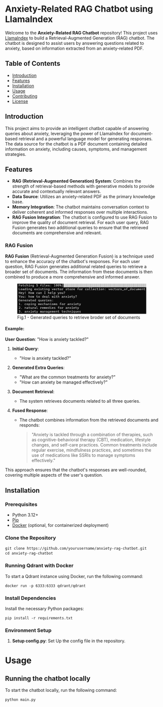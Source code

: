 # Anxiety-Related RAG Chatbot using LlamaIndex

Welcome to the **Anxiety-Related RAG Chatbot** repository! This project uses [LlamaIndex](https://github.com/run-llama/llamaindex) to build a Retrieval-Augmented Generation (RAG) chatbot. The chatbot is designed to assist users by answering questions related to anxiety, based on information extracted from an anxiety-related PDF.

## Table of Contents

- [Introduction](#introduction)
- [Features](#features)
- [Installation](#installation)
- [Usage](#usage)
- [Contributing](#contributing)
- [License](#license)

## Introduction

This project aims to provide an intelligent chatbot capable of answering queries about anxiety, leveraging the power of LlamaIndex for document-based retrieval and a powerful language model for generating responses. The data source for the chatbot is a PDF document containing detailed information on anxiety, including causes, symptoms, and management strategies.

## Features

- **RAG (Retrieval-Augmented Generation) System**: Combines the strength of retrieval-based methods with generative models to provide accurate and contextually relevant answers.
- **Data Source**: Utilizes an anxiety-related PDF as the primary knowledge base.
- **Memory Integration**: The chatbot maintains conversation context to deliver coherent and informed responses over multiple interactions.
- **RAG Fusion Integration**: The chatbot is configured to use RAG Fusion to improve the quality of document retrieval. For each user query, RAG Fusion generates two additional queries to ensure that the retrieved documents are comprehensive and relevant.

### RAG Fusion

**RAG Fusion** (Retrieval-Augmented Generation Fusion) is a technique used to enhance the accuracy of the chatbot's responses. For each user question, RAG Fusion generates additional related queries to retrieve a broader set of documents. The information from these documents is then combined to produce a more comprehensive and informed answer.
<figure>
  <img src="readme_images/image.png" alt="Project Image">
  <figcaption>Fig.1 - Generated queries to retrieve broder set of documents</figcaption>
</figure>

#### Example:

**User Question**: "How is anxiety tackled?"

1. **Initial Query**:
   - "How is anxiety tackled?"

2. **Generated Extra Queries**:
   - "What are the common treatments for anxiety?"
   - "How can anxiety be managed effectively?"

3. **Document Retrieval**:
   - The system retrieves documents related to all three queries.

4. **Fused Response**:
   - The chatbot combines information from the retrieved documents and responds:
     > "Anxiety is tackled through a combination of therapies, such as cognitive-behavioral therapy (CBT), medication, lifestyle changes, and self-care practices. Common treatments include regular exercise, mindfulness practices, and sometimes the use of medications like SSRIs to manage symptoms effectively."

This approach ensures that the chatbot's responses are well-rounded, covering multiple aspects of the user's question.

## Installation

### Prerequisites

- Python 3.12+
- [Pip](https://pip.pypa.io/en/stable/installation/)
- [Docker](https://www.docker.com/) (optional, for containerized deployment)

### Clone the Repository

```
git clone https://github.com/yourusername/anxiety-rag-chatbot.git
cd anxiety-rag-chatbot
```

### Running Qdrant with Docker

To start a Qdrant instance using Docker, run the following command:

```
docker run -p 6333:6333 qdrant/qdrant
```

### Install Dependencies

Install the necessary Python packages:

```
pip install -r requirements.txt
```
### Environment Setup

1. **Setup config.py**: Set Up the config file in the repository.

# Usage

## Running the chatbot locally
To start the chatbot locally, run the following command:
```
python main.py
```
